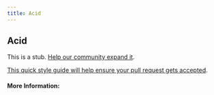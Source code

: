 ```yaml
---
title: Acid
---
```


## Acid

This is a stub. [Help our community expand it](https://github.com/freecodecamp/guides/tree/master/src/pages/articles/computer-science/databases/acid/index.md).

[This quick style guide will help ensure your pull request gets accepted](https://github.com/freeCodeCamp/guides/blob/master/README.md).

<!-- The article goes here, in GitHub-flavored Markdown. Feel free to add YouTube videos, images, and CodePen/JSBin embeds  -->

#### More Information:
<!-- Please add any articles you think might be helpful to read before writing the article -->


